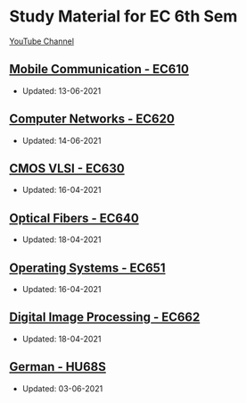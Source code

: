 # Study Material for EC 6th Sem

<div>
<a class="white" href="https://www.youtube.com/c/MohamedFazal"><p><span class="bg"></span><span class="base"></span><span class="text">YouTube Channel</span></p></a>
</div>

## [Mobile Communication - EC610](./EC610)
  - Updated: 13-06-2021

## [Computer Networks - EC620](./EC620)
  - Updated: 14-06-2021

## [CMOS VLSI - EC630](./EC630)
  - Updated: 16-04-2021

## [Optical Fibers - EC640](./EC640)
  - Updated: 18-04-2021

## [Operating Systems - EC651](./EC651)
  - Updated: 16-04-2021

## [Digital Image Processing - EC662](./EC662)
  - Updated: 18-04-2021

## [German - HU68S](./HU68S)
  - Updated: 03-06-2021

<script src="https://code.jquery.com/jquery-3.6.0.slim.min.js" integrity="sha256-u7e5khyithlIdTpu22PHhENmPcRdFiHRjhAuHcs05RI=" crossorigin="anonymous"></script>
<script>
$(".btn")[0].innerHTML = "Home";
$(".btn")[0].href = "./../../../EC6XX/";
</script>